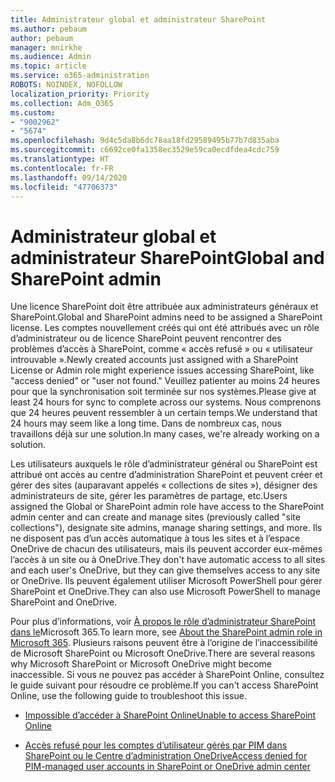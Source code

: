 ```yaml
---
title: Administrateur global et administrateur SharePoint
ms.author: pebaum
author: pebaum
manager: mnirkhe
ms.audience: Admin
ms.topic: article
ms.service: o365-administration
ROBOTS: NOINDEX, NOFOLLOW
localization_priority: Priority
ms.collection: Adm_O365
ms.custom:
- "9002962"
- "5674"
ms.openlocfilehash: 9d4c5da8b6dc78aa18fd29589495b77b7d835aba
ms.sourcegitcommit: c6692ce0fa1358ec3529e59ca0ecdfdea4cdc759
ms.translationtype: HT
ms.contentlocale: fr-FR
ms.lasthandoff: 09/14/2020
ms.locfileid: "47706373"
---
```

# <a name="global-and-sharepoint-admin"></a><span data-ttu-id="b9b05-102">Administrateur global et administrateur SharePoint</span><span class="sxs-lookup"><span data-stu-id="b9b05-102">Global and SharePoint admin</span></span>

<span data-ttu-id="b9b05-103">Une licence SharePoint doit être attribuée aux administrateurs généraux et SharePoint.</span><span class="sxs-lookup"><span data-stu-id="b9b05-103">Global and SharePoint admins need to be assigned a SharePoint license.</span></span> <span data-ttu-id="b9b05-104">Les comptes nouvellement créés qui ont été attribués avec un rôle d’administrateur ou de licence SharePoint peuvent rencontrer des problèmes d’accès à SharePoint, comme « accès refusé » ou « utilisateur introuvable ».</span><span class="sxs-lookup"><span data-stu-id="b9b05-104">Newly created accounts just assigned with a SharePoint License or Admin role might experience issues accessing SharePoint, like "access denied" or "user not found."</span></span> <span data-ttu-id="b9b05-105">Veuillez patienter au moins 24 heures pour que la synchronisation soit terminée sur nos systèmes.</span><span class="sxs-lookup"><span data-stu-id="b9b05-105">Please give at least 24 hours for sync to complete across our systems.</span></span> <span data-ttu-id="b9b05-106">Nous comprenons que 24 heures peuvent ressembler à un certain temps.</span><span class="sxs-lookup"><span data-stu-id="b9b05-106">We understand that 24 hours may seem like a long time.</span></span> <span data-ttu-id="b9b05-107">Dans de nombreux cas, nous travaillons déjà sur une solution.</span><span class="sxs-lookup"><span data-stu-id="b9b05-107">In many cases, we're already working on a solution.</span></span>

<span data-ttu-id="b9b05-108">Les utilisateurs auxquels le rôle d’administrateur général ou SharePoint est attribué ont accès au centre d’administration SharePoint et peuvent créer et gérer des sites (auparavant appelés « collections de sites »), désigner des administrateurs de site, gérer les paramètres de partage, etc.</span><span class="sxs-lookup"><span data-stu-id="b9b05-108">Users assigned the Global or SharePoint admin role have access to the SharePoint admin center and can create and manage sites (previously called "site collections"), designate site admins, manage sharing settings, and more.</span></span> <span data-ttu-id="b9b05-109">Ils ne disposent pas d’un accès automatique à tous les sites et à l’espace OneDrive de chacun des utilisateurs, mais ils peuvent accorder eux-mêmes l’accès à un site ou à OneDrive.</span><span class="sxs-lookup"><span data-stu-id="b9b05-109">They don't have automatic access to all sites and each user's OneDrive, but they can give themselves access to any site or OneDrive.</span></span> <span data-ttu-id="b9b05-110">Ils peuvent également utiliser Microsoft PowerShell pour gérer SharePoint et OneDrive.</span><span class="sxs-lookup"><span data-stu-id="b9b05-110">They can also use Microsoft PowerShell to manage SharePoint and OneDrive.</span></span>

<span data-ttu-id="b9b05-111">Pour plus d’informations, voir [À propos le rôle d’administrateur SharePoint dans le](https://docs.microsoft.com/sharepoint/sharepoint-admin-role)Microsoft 365.</span><span class="sxs-lookup"><span data-stu-id="b9b05-111">To learn more, see [About the SharePoint admin role in Microsoft 365](https://docs.microsoft.com/sharepoint/sharepoint-admin-role).</span></span>
<span data-ttu-id="b9b05-112">Plusieurs raisons peuvent être à l’origine de l’inaccessibilité de Microsoft SharePoint ou Microsoft OneDrive.</span><span class="sxs-lookup"><span data-stu-id="b9b05-112">There are several reasons why Microsoft SharePoint or Microsoft OneDrive might become inaccessible.</span></span> <span data-ttu-id="b9b05-113">Si vous ne pouvez pas accéder à SharePoint Online, consultez le guide suivant pour résoudre ce problème.</span><span class="sxs-lookup"><span data-stu-id="b9b05-113">If you can't access SharePoint Online, use the following guide to troubleshoot this issue.</span></span>

- [<span data-ttu-id="b9b05-114">Impossible d’accéder à SharePoint Online</span><span class="sxs-lookup"><span data-stu-id="b9b05-114">Unable to access SharePoint Online</span></span>](https://docs.microsoft.com/sharepoint/troubleshoot/sharing-and-permissions/sharepoint-online-inaccessible)

- [<span data-ttu-id="b9b05-115">Accès refusé pour les comptes d’utilisateur gérés par PIM dans SharePoint ou le Centre d’administration OneDrive</span><span class="sxs-lookup"><span data-stu-id="b9b05-115">Access denied for PIM-managed user accounts in SharePoint or OneDrive admin center</span></span>](https://docs.microsoft.com/sharepoint/troubleshoot/administration/access-denied-to-pim-user-accounts)
